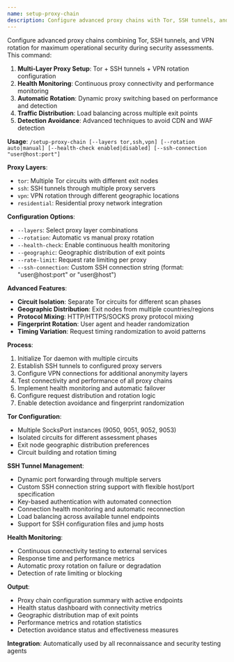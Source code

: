 ```yaml
---
name: setup-proxy-chain
description: Configure advanced proxy chains with Tor, SSH tunnels, and VPN rotation for operational security
---
```


Configure advanced proxy chains combining Tor, SSH tunnels, and VPN rotation for maximum operational security during security assessments. This command:

1. **Multi-Layer Proxy Setup**: Tor + SSH tunnels + VPN rotation configuration
2. **Health Monitoring**: Continuous proxy connectivity and performance monitoring
3. **Automatic Rotation**: Dynamic proxy switching based on performance and detection
4. **Traffic Distribution**: Load balancing across multiple exit points
5. **Detection Avoidance**: Advanced techniques to avoid CDN and WAF detection

**Usage**: `/setup-proxy-chain [--layers tor,ssh,vpn] [--rotation auto|manual] [--health-check enabled|disabled] [--ssh-connection "user@host:port"]`

**Proxy Layers**:
- `tor`: Multiple Tor circuits with different exit nodes
- `ssh`: SSH tunnels through multiple proxy servers
- `vpn`: VPN rotation through different geographic locations
- `residential`: Residential proxy network integration

**Configuration Options**:
- `--layers`: Select proxy layer combinations
- `--rotation`: Automatic vs manual proxy rotation
- `--health-check`: Enable continuous health monitoring
- `--geographic`: Geographic distribution of exit points
- `--rate-limit`: Request rate limiting per proxy
- `--ssh-connection`: Custom SSH connection string (format: "user@host:port" or "user@host")

**Advanced Features**:
- **Circuit Isolation**: Separate Tor circuits for different scan phases
- **Geographic Distribution**: Exit nodes from multiple countries/regions
- **Protocol Mixing**: HTTP/HTTPS/SOCKS proxy protocol mixing
- **Fingerprint Rotation**: User agent and header randomization
- **Timing Variation**: Request timing randomization to avoid patterns

**Process**:
1. Initialize Tor daemon with multiple circuits
2. Establish SSH tunnels to configured proxy servers
3. Configure VPN connections for additional anonymity layers
4. Test connectivity and performance of all proxy chains
5. Implement health monitoring and automatic failover
6. Configure request distribution and rotation logic
7. Enable detection avoidance and fingerprint randomization

**Tor Configuration**:
- Multiple SocksPort instances (9050, 9051, 9052, 9053)
- Isolated circuits for different assessment phases
- Exit node geographic distribution preferences
- Circuit building and rotation timing

**SSH Tunnel Management**:
- Dynamic port forwarding through multiple servers
- Custom SSH connection string support with flexible host/port specification
- Key-based authentication with automated connection
- Connection health monitoring and automatic reconnection
- Load balancing across available tunnel endpoints
- Support for SSH configuration files and jump hosts

**Health Monitoring**:
- Continuous connectivity testing to external services
- Response time and performance metrics
- Automatic proxy rotation on failure or degradation
- Detection of rate limiting or blocking

**Output**:
- Proxy chain configuration summary with active endpoints
- Health status dashboard with connectivity metrics
- Geographic distribution map of exit points
- Performance metrics and rotation statistics
- Detection avoidance status and effectiveness measures

**Integration**: Automatically used by all reconnaissance and security testing agents